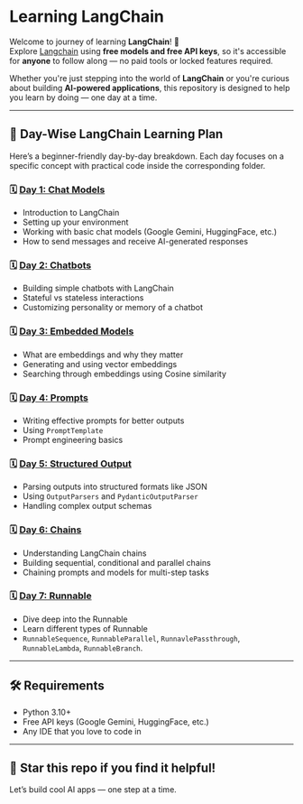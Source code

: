 # Learning LangChain

Welcome to journey of learning **LangChain**! 🚀  
Explore [Langchain](https://langchain.com) using **free models and free API keys**, so it's accessible for **anyone** to follow along — no paid tools or locked features required.

Whether you're just stepping into the world of **LangChain** or you're curious about building **AI-powered applications**, this repository is designed to help you learn by doing — one day at a time.

---

## 📅 Day-Wise LangChain Learning Plan

Here’s a beginner-friendly day-by-day breakdown. Each day focuses on a specific concept with practical code inside the corresponding folder.

### 🗓️ [Day 1: Chat Models](./chat_models/)
- Introduction to LangChain
- Setting up your environment
- Working with basic chat models (Google Gemini, HuggingFace, etc.)
- How to send messages and receive AI-generated responses

### 🗓️ [Day 2: Chatbots](./chatbots/)
- Building simple chatbots with LangChain
- Stateful vs stateless interactions
- Customizing personality or memory of a chatbot

### 🗓️ [Day 3: Embedded Models](./embedded_models/)
- What are embeddings and why they matter
- Generating and using vector embeddings
- Searching through embeddings using Cosine similarity

### 🗓️ [Day 4: Prompts](./prompts/)
- Writing effective prompts for better outputs
- Using `PromptTemplate`
- Prompt engineering basics

### 🗓️ [Day 5: Structured Output](./structured_output/)
- Parsing outputs into structured formats like JSON
- Using `OutputParsers` and `PydanticOutputParser`
- Handling complex output schemas

### 🗓️ [Day 6: Chains](./chains/)
- Understanding LangChain chains
- Building sequential, conditional and parallel chains
- Chaining prompts and models for multi-step tasks

### 🗓️ [Day 7: Runnable](./runnable/)
- Dive deep into the Runnable
- Learn different types of Runnable
- `RunnableSequence`, `RunnableParallel`, `RunnavlePassthrough`, `RunnableLambda`, `RunnableBranch`.

---

## 🛠️ Requirements
- Python 3.10+
- Free API keys (Google Gemini, HuggingFace, etc.)
- Any IDE that you love to code in

---


## 🌟 Star this repo if you find it helpful!  
Let’s build cool AI apps — one step at a time.
